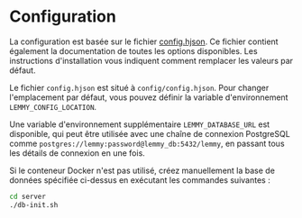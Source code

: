 # Configuration

La configuration est basée sur le fichier [config.hjson](https://github.com/lemmynet/lemmy/blob/main/config/config.hjson). Ce fichier contient également la documentation de toutes les options disponibles. Les instructions d'installation vous indiquent comment remplacer les valeurs par défaut.

Le fichier `config.hjson` est situé à `config/config.hjson`. Pour changer l'emplacement par défaut, vous pouvez définir la variable d'environnement `LEMMY_CONFIG_LOCATION`.

Une variable d'environnement supplémentaire `LEMMY_DATABASE_URL` est disponible, qui peut être utilisée avec une chaîne de connexion PostgreSQL comme `postgres://lemmy:password@lemmy_db:5432/lemmy`, en passant tous les détails de connexion en une fois.

Si le conteneur Docker n'est pas utilisé, créez manuellement la base de données spécifiée ci-dessus en exécutant les commandes suivantes :

```bash
cd server
./db-init.sh
```
